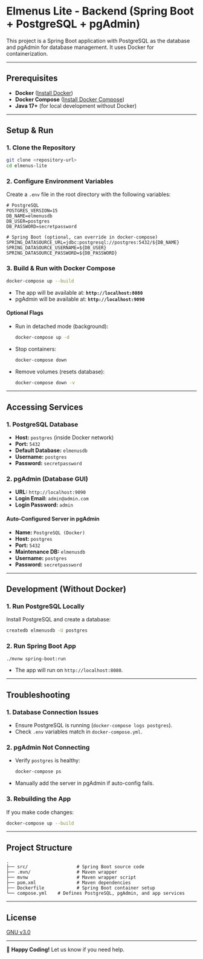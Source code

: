 # **Elmenus Lite - Backend (Spring Boot + PostgreSQL + pgAdmin)**

This project is a Spring Boot application with PostgreSQL as the database and pgAdmin for database management. It uses Docker for containerization.

---

## **Prerequisites**
- **Docker** ([Install Docker](https://docs.docker.com/get-docker/))
- **Docker Compose** ([Install Docker Compose](https://docs.docker.com/compose/install/))
- **Java 17+** (for local development without Docker)

---

## **Setup & Run**

### **1. Clone the Repository**
```bash
git clone <repository-url>
cd elmenus-lite
```

### **2. Configure Environment Variables**
Create a `.env` file in the root directory with the following variables:
```env
# PostgreSQL
POSTGRES_VERSION=15
DB_NAME=elmenusdb
DB_USER=postgres
DB_PASSWORD=secretpassword

# Spring Boot (optional, can override in docker-compose)
SPRING_DATASOURCE_URL=jdbc:postgresql://postgres:5432/${DB_NAME}
SPRING_DATASOURCE_USERNAME=${DB_USER}
SPRING_DATASOURCE_PASSWORD=${DB_PASSWORD}
```

### **3. Build & Run with Docker Compose**
```bash
docker-compose up --build
```
- The app will be available at: **`http://localhost:8080`**
- pgAdmin will be available at: **`http://localhost:9090`**

#### **Optional Flags**
- Run in detached mode (background):
  ```bash
  docker-compose up -d
  ```
- Stop containers:
  ```bash
  docker-compose down
  ```
- Remove volumes (resets database):
  ```bash
  docker-compose down -v
  ```

---

## **Accessing Services**

### **1. PostgreSQL Database**
- **Host:** `postgres` (inside Docker network)
- **Port:** `5432`
- **Default Database:** `elmenusdb`
- **Username:** `postgres`
- **Password:** `secretpassword`

### **2. pgAdmin (Database GUI)**
- **URL:** `http://localhost:9090`
- **Login Email:** `admin@admin.com`
- **Login Password:** `admin`

#### **Auto-Configured Server in pgAdmin**
- **Name:** `PostgreSQL (Docker)`
- **Host:** `postgres`
- **Port:** `5432`
- **Maintenance DB:** `elmenusdb`
- **Username:** `postgres`
- **Password:** `secretpassword`

---

## **Development (Without Docker)**

### **1. Run PostgreSQL Locally**
Install PostgreSQL and create a database:
```bash
createdb elmenusdb -U postgres
```

### **2. Run Spring Boot App**
```bash
./mvnw spring-boot:run
```
- The app will run on `http://localhost:8080`.

---

## **Troubleshooting**

### **1. Database Connection Issues**
- Ensure PostgreSQL is running (`docker-compose logs postgres`).
- Check `.env` variables match in `docker-compose.yml`.

### **2. pgAdmin Not Connecting**
- Verify `postgres` is healthy:
  ```bash
  docker-compose ps
  ```
- Manually add the server in pgAdmin if auto-config fails.

### **3. Rebuilding the App**
If you make code changes:
```bash
docker-compose up --build
```

---

## **Project Structure**
```
.
├── src/                  # Spring Boot source code
├── .mvn/                 # Maven wrapper
├── mvnw                  # Maven wrapper script
├── pom.xml               # Maven dependencies
├── Dockerfile            # Spring Boot container setup
└── compose.yml    # Defines PostgreSQL, pgAdmin, and app services
```

---

## **License**
[GNU v3.0](https://www.gnu.org/licenses/gpl-3.0.en.html)



---

🚀 **Happy Coding!** Let us know if you need help.